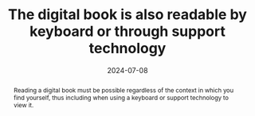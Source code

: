 ---
title: The digital book is also readable by keyboard or through support technology
abstract: Reading a digital book must be possible regardless of the context in which you find yourself, thus including when using a keyboard or support technology to view it.
categories:
  - Navigation
agrege: O4161-E053
opquast: 4 161
indiceebook: "53"
description: Rule 053
before: "052"
weight: "053"
after: "054"
actif: "1"
layout: rules
date: 2024-07-08
tags:
  - Accessibility
  - Usability
objectif:
  - Allow viewing of a digital book independent of the interviewer
  - Improve accessibility of content to readers with disabilities.
Meo:
  - Fournir un moyen d’accès alternatif pour les éléments interactifs (liens, boutons…) not using default interaction modes
Controle:
  - Make sure interactive elements are keyboard usable
epubcheck: null
ace: null
humancheck: true
ReadiumGoToolkit: null
Source:
  - Opquast
Referentiel:
  - "EPUB 3 Overview - Reading order&nbsp;: https://w3c.github.io/epub-specs/epub33/overview/#sec-nav"
  - "[Web Content Accessibility Guidelines (WCAG) Keyboard Accessible ](https://www.w3.org/TR/WCAG22/#keyboard-accessible)"
steps:
  - Production numérique
pertinence: ebooks trade share with interactions (excluding hyperlinks) is small
---